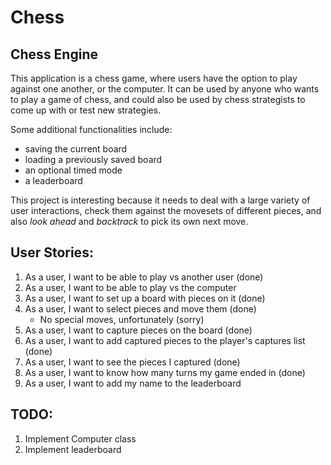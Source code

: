# Chess
## Chess Engine

This application is a chess game, where users have the
option to play against one another, or the computer. It
can be used by anyone who wants to play a game of chess,
and could also be used by chess strategists to come up
with or test new strategies.

Some additional functionalities include:
- saving the current board
- loading a previously saved board
- an optional timed mode
- a leaderboard

This project is interesting because it needs to deal with
a large variety of user interactions, check them against
the movesets of different pieces, and also *look ahead* and
*backtrack* to pick its own next move.

## User Stories:
1. As a user, I want to be able to play vs another user (done)
2. As a user, I want to be able to play vs the computer
3. As a user, I want to set up a board with pieces on it (done)
4. As a user, I want to select pieces and move them (done)
    * No special moves, unfortunately (sorry)
5. As a user, I want to capture pieces on the board (done)
6. As a user, I want to add captured pieces to the player's captures list (done)
7. As a user, I want to see the pieces I captured (done)
8. As a user, I want to know how many turns my game ended in (done)
9. As a user, I want to add my name to the leaderboard

## TODO:
1. Implement Computer class
2. Implement leaderboard